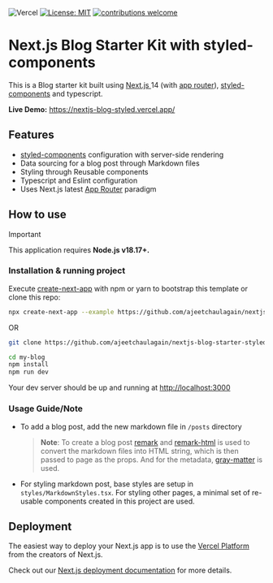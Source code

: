 ![Vercel](https://therealsujitk-vercel-badge.vercel.app/?app=nextjs-blog-styled)
[![License: MIT](https://img.shields.io/badge/License-MIT-yellow.svg)](https://opensource.org/licenses/MIT)
[![contributions welcome](https://img.shields.io/badge/contributions-welcome-brightgreen.svg?style=flat)](https://github.com/ajeetchaulagain/nextjs-blog-starter-styled-components/issues)

# Next.js Blog Starter Kit with styled-components

This is a Blog starter kit built using [Next.js ](https://nextjs.org/) 14 (with [app router](https://nextjs.org/docs/app)), [styled-components](https://styled-components.com/) and typescript.

**Live Demo:** https://nextjs-blog-styled.vercel.app/

## Features

- [styled-components](https://styled-components.com/) configuration with server-side rendering
- Data sourcing for a blog post through Markdown files
- Styling through Reusable components
- Typescript and Eslint configuration
- Uses Next.js latest [App Router](https://nextjs.org/docs/app) paradigm

## How to use

> [!IMPORTANT]
> This application requires **Node.js v18.17+.**

### Installation & running project

Execute [create-next-app](https://github.com/vercel/next.js/tree/canary/packages/create-next-app) with npm or yarn to bootstrap this template or clone this repo:

```bash
npx create-next-app --example https://github.com/ajeetchaulagain/nextjs-blog-starter-styled-components my-blog
```

OR

```bash
git clone https://github.com/ajeetchaulagain/nextjs-blog-starter-styled-components.git my-blog
```


```bash
cd my-blog
npm install
npm run dev
```

Your dev server should be up and running at [http://localhost:3000](http://localhost:3000)

### Usage Guide/Note

- To add a blog post, add the new markdown file in `/posts` directory

  > **Note**: To create a blog post [remark](https://github.com/remarkjs/remark) and [remark-html](https://github.com/remarkjs/remark-html) is used to convert the markdown files into HTML string, which is then passed to page as the props. And for the metadata, [gray-matter](https://github.com/jonschlinkert/gray-matter) is used.

- For styling markdown post, base styles are setup in `styles/MarkdownStyles.tsx`. For styling other pages, a minimal set of re-usable components created in this project are used.

## Deployment

The easiest way to deploy your Next.js app is to use the [Vercel Platform](https://vercel.com/new?utm_medium=default-template&filter=next.js&utm_source=create-next-app&utm_campaign=create-next-app-readme) from the creators of Next.js.

Check out our [Next.js deployment documentation](https://nextjs.org/docs/deployment) for more details.
